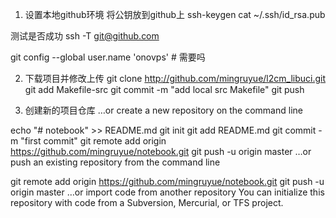 
1. 设置本地github环境
将公钥放到github上
ssh-keygen
cat ~/.ssh/id_rsa.pub

测试是否成功
ssh -T git@github.com

git config --global user.name 'onovps'  # 需要吗

2. 下载项目并修改上传
git clone http://github.com/mingruyue/l2cm_libuci.git
git add Makefile-src
git commit -m "add local src Makefile"
git push

3. 创建新的项目仓库
…or create a new repository on the command line

echo "# notebook" >> README.md
git init
git add README.md
git commit -m "first commit"
git remote add origin https://github.com/mingruyue/notebook.git
git push -u origin master
…or push an existing repository from the command line

git remote add origin https://github.com/mingruyue/notebook.git
git push -u origin master
…or import code from another repository
You can initialize this repository with code from a Subversion, Mercurial, or TFS project.
